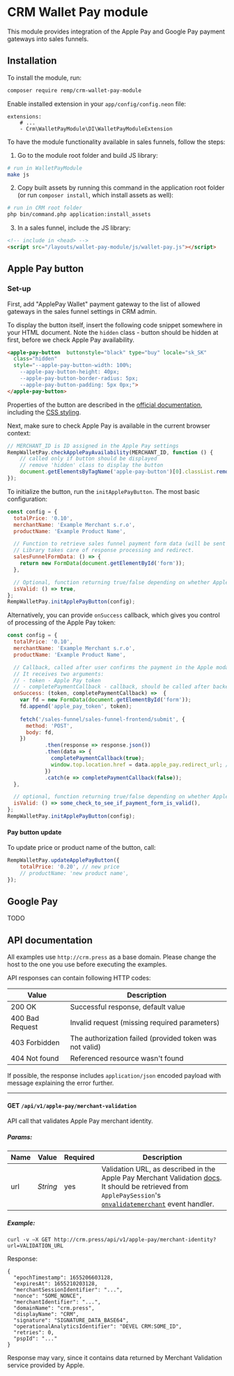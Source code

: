 # CRM Wallet Pay module

This module provides integration of the Apple Pay and Google Pay payment gateways into sales funnels.  

## Installation

To install the module, run:


```bash
composer require remp/crm-wallet-pay-module
```

Enable installed extension in your `app/config/config.neon` file:

```neon
extensions:
	# ...
	- Crm\WalletPayModule\DI\WalletPayModuleExtension
```

To have the module functionality available in sales funnels, follow the steps:

1. Go to the module root folder and build JS library:
```bash
# run in WalletPayModule 
make js
```
2. Copy built assets by running this command in the application root folder (or run `composer install`, which install assets as well):
```bash
# run in CRM root folder
php bin/command.php application:install_assets 
```
3. In a sales funnel, include the JS library:
```html
<!-- include in <head> -->
<script src="/layouts/wallet-pay-module/js/wallet-pay.js"></script> 
```

## Apple Pay button

### Set-up 

First, add "ApplePay Wallet" payment gateway to the list of allowed gateways in the sales funnel settings in CRM admin.

To display the button itself, insert the following code snippet somewhere in your HTML document. Note the `hidden` class - button should be hidden at first, before we check Apple Pay availability. 

```html
<apple-pay-button  buttonstyle="black" type="buy" locale="sk_SK"
  class="hidden" 
  style="--apple-pay-button-width: 100%;
    --apple-pay-button-height: 40px;
    --apple-pay-button-border-radius: 5px;
    --apple-pay-button-padding: 5px 0px;">
</apple-pay-button>
```
Properties of the button are described in the [official documentation](https://developer.apple.com/documentation/apple_pay_on_the_web/displaying_apple_pay_buttons_using_css), including the [CSS styling](https://developer.apple.com/documentation/apple_pay_on_the_web/displaying_apple_pay_buttons_using_css/styling_the_apple_pay_button_using_css).

Next, make sure to check Apple Pay is available in the current browser context:

```js
// MERCHANT_ID is ID assigned in the Apple Pay settings
RempWalletPay.checkApplePayAvailability(MERCHANT_ID, function () {
    // called only if button should be displayed
    // remove 'hidden' class to display the button
    document.getElementsByTagName('apple-pay-button')[0].classList.remove('hidden');
});
```
To initialize the button, run the `initApplePayButton`. The most basic configuration: 
```js
const config = {
  totalPrice: '0.10',
  merchantName: 'Example Merchant s.r.o',
  productName: 'Example Product Name',

  // Function to retrieve sales funnel payment form data (will be sent together with Apple Pay token to backend).
  // Library takes care of response processing and redirect.
  salesFunnelFormData: () => {
    return new FormData(document.getElementById('form'));
  },

  // Optional, function returning true/false depending on whether Apple Pay execution should continue after clicking on the button.
  isValid: () => true, 
};
RempWalletPay.initApplePayButton(config);
```

Alternatively, you can provide `onSuccess` callback, which gives you control of processing of the Apple Pay token:
```js
const config = {
  totalPrice: '0.10',
  merchantName: 'Example Merchant s.r.o',
  productName: 'Example Product Name',

  // Callback, called after user confirms the payment in the Apple modal (e.g. by fingerprint).
  // It receives two arguments:
  // - token - Apple Pay token
  // - completePaymentCallback - callback, should be called after backend (un/successfully) ackowledges the payment 
  onSuccess: (token, completePaymentCallback) =>  {
    var fd = new FormData(document.getElementById('form'));
    fd.append('apple_pay_token', token);
      
    fetch('/sales-funnel/sales-funnel-frontend/submit', {
      method: 'POST',
      body: fd,
    })
            .then(response => response.json())
            .then(data => {
              completePaymentCallback(true);
              window.top.location.href = data.apple_pay.redirect_url; // redirect to success page
            })
            .catch(e => completePaymentCallback(false));
  },

  // optional, function returning true/false depending on whether Apple Pay execution should continue after clicking on the Pay button.
  isValid: () => some_check_to_see_if_payment_form_is_valid(),
};
RempWalletPay.initApplePayButton(config);
```

#### Pay button update

To update price or product name of the button, call:

```js
RempWalletPay.updateApplePayButton({
    totalPrice: '0.20', // new price
    // productName: 'new product name',
});
```

## Google Pay

TODO

## API documentation

All examples use `http://crm.press` as a base domain. Please change the host to the one you use
before executing the examples.

API responses can contain following HTTP codes:

| Value | Description |
| --- | --- |
| 200 OK | Successful response, default value |
| 400 Bad Request | Invalid request (missing required parameters) |
| 403 Forbidden | The authorization failed (provided token was not valid) |
| 404 Not found | Referenced resource wasn't found |

If possible, the response includes `application/json` encoded payload with message explaining
the error further.

---

#### GET `/api/v1/apple-pay/merchant-validation`

API call that validates Apple Pay merchant identity.


##### *Params:*

| Name | Value | Required | Description                                                                                                                                                                                                                                                                                                                                                                               |
|------|---| --- |-------------------------------------------------------------------------------------------------------------------------------------------------------------------------------------------------------------------------------------------------------------------------------------------------------------------------------------------------------------------------------------------|
| url  | *String* | yes | Validation URL, as described in the Apple Pay Merchant Validation [docs](https://developer.apple.com/documentation/apple_pay_on_the_web/apple_pay_js_api/providing_merchant_validation). It should be retrieved from `ApplePaySession`'s [`onvalidatemerchant`](https://developer.apple.com/documentation/apple_pay_on_the_web/applepaysession/1778021-onvalidatemerchant) event handler. |


##### *Example:*

```shell
curl -v –X GET http://crm.press/api/v1/apple-pay/merchant-identity?url=VALIDATION_URL
```

Response:

```json5
{
  "epochTimestamp": 1655206603128,
  "expiresAt": 1655210203128,
  "merchantSessionIdentifier": "...",
  "nonce": "SOME_NONCE",
  "merchantIdentifier": "...",
  "domainName": "crm.press",
  "displayName": "CRM",
  "signature": "SIGNATURE_DATA_BASE64",
  "operationalAnalyticsIdentifier": "DEVEL CRM:SOME_ID",
  "retries": 0,
  "pspId": "..."
}
```

Response may vary, since it contains data returned by Merchant Validation service provided by Apple. 